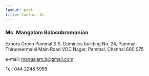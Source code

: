 ```yaml
---
layout: post
title: Contact Us
---
```


### Ms. Mangalam Balasubramanian
Exnora Green Pammal
S.S. Dominics building
No. 24, Pammal-Thiruneermalai Main Road
VOC Nagar, Pammal, Chennai 600 075

e-mail: mangalam.b@gmail.com

Tel: 044 2248 5955
